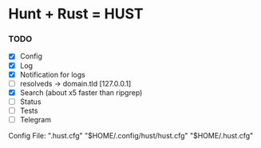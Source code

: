 # Hunt + Rust = HUST

### TODO
- [x] Config
- [x] Log
- [x] Notification for logs
- [ ] resolveds -> domain.tld [127.0.0.1]
- [x] Search (about x5 faster than ripgrep)
- [ ] Status 
- [ ] Tests
- [ ] Telegram

Config File:
".hust.cfg"
"$HOME/.config/hust/hust.cfg"
"$HOME/.hust.cfg"